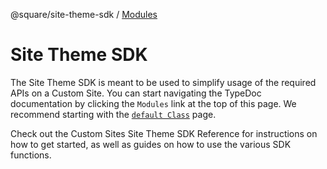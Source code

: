@square/site-theme-sdk / [Modules](modules.md)

# Site Theme SDK

The Site Theme SDK is meant to be used to simplify usage of the required APIs on a Custom Site. You can start navigating the TypeDoc documentation by clicking the `Modules` link at the top of this page. We recommend starting with the [`default Class`](classes/index.default.md) page.

Check out the Custom Sites Site Theme SDK Reference for instructions on how to get started, as well as guides on how to use the various SDK functions.
